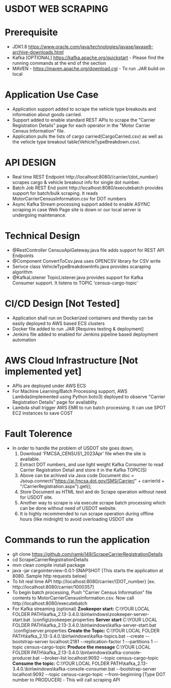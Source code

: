 # USDOT WEB SCRAPING 

# Prerequisite
* JDK1.8 https://www.oracle.com/java/technologies/javase/javase8-archive-downloads.html
* Kafka [OPTIONAL] https://kafka.apache.org/quickstart - Please find the running commands at the end of the section
* MAVEN - https://maven.apache.org/download.cgi - To run .JAR build on local

# Application Use Case
* Application support added to scrape the vehicle type breakouts and information about goods carried. 
* Support added to enable standard REST APIs to scrape the "Carrier Registration Details" page for each operator in the "Motor Carrier Census Information" file. 
* Application pulls the lists of cargo carried(CargoCarried.csv) as well as the vehicle type breakout table(VehicleTypeBreakdown.csv).

# API DESIGN
* Real time REST Endpoint http://localhost:8080//carrier/{dot_number} scrapes cargo & vehicle breakout info for single dot number.
* Batch Job REST End point http://localhost:8080/executebatch provides support for batch/bulk scraping. It reads MotorCarrierCensusInformation.csv for DOT numbers
* Async Kafka Stream processing support added to enable ASYNC scraping in case Web Page site is down or our local server is undergoing maintenance.

# Technical Design
* @RestController CensusApiGateway.java file adds support for REST API Endpoints
* @Component ConvertToCsv.java uses OPENCSV library for CSV write
* Serivce class VehicleTypeBreakdownInfo.java provides scaraping algorithm
* @KafkaListener TopicListener.java provides support for Kafka Consumer support. It listens to TOPIC 'census-cargo-topic'

# CI/CD Design [Not Tested]
* Application shall run on Dockerized containers and thereby can be easily deployed to AWS based ECS clusters
* Docker file added to run .JAR [Requires testing & deployment]
* Jenkins file added to enabled for Jenkins pipeline based deployment automation

# AWS Cloud Infrastructure [Not implemented yet]
* APIs are deployed under AWS ECS
* For Machine Learning/Batch Processing support, AWS Lambda(implemented using Python boto3) deployed to observe "Carrier Registration Details" page for availablity.
* Lambda shall trigger AWS EMR to run batch processing. It can use SPOT EC2 instances to save COST

# Fault Tolerence
* In order to handle the problem of USDOT site goes down, 
	1) Download 'FMCSA_CENSUS1_2023Apr' file when the site is available.
	2) Extract DOT numbers, and use light weight Kafka Consumer to read Carrier Registration Detail and store it in the Kafka TOPIC(S)
	3) Above can be achived via Java code Document doc = Jsoup.connect("https://ai.fmcsa.dot.gov/SMS/Carrier/" + carrierId + "/CarrierRegistration.aspx").get();
	4) Store Document as HTML text and do Scrape operation without need for USDOT site.
	5) Another way to scrape is via execute scrape batch processing which can be done without need  of USDOT website.
	6) It is highly recommended to run scrape operation during offline hours (like midnight) to avoid overloading USDOT site

# Commands to run the application
* git clone https://github.com/ramki149/ScrapeCarrierRegistrationDetails
* cd ScrapeCarrierRegistrationDetails
* mvn clean compile install package
* java -jar cargointerview-0.0.1-SNAPSHOT
	[This starts the application at 8080. Sample http requests below]
* To hit real time API http://localhost:8080/carrier/{DOT_number}  [ex. http://localhost:8080/carrier/1000357]
* To begin batch processing, Push "Carrier Census Information" file contents to MotorCarrierCensusInformation.csv. Now call http://localhost:8080/executebatch
* For Kafka streaming (optional)
	**Zookeeper start:**
	C:\YOUR LOCAL FOLDER PATH\kafka_2.13-3.4.0\.\bin\windows\zookeeper-server-start.bat .\config\zookeeper.properties
	**Server start**
	C:\YOUR LOCAL FOLDER PATH\kafka_2.13-3.4.0\.\bin\windows\kafka-server-start.bat .\config\server.properties
	**Create the Topic:**
	C:\YOUR LOCAL FOLDER PATH\kafka_2.13-3.4.0\.\bin\windows\kafka-topics.bat --create --bootstrap-server localhost:2181 --replication-factor 1 --partitions 1 --topic census-cargo-topic
	**Produce the message**
	C:\YOUR LOCAL FOLDER PATH\kafka_2.13-3.4.0\.\bin\windows\kafka-console-producer.bat --broker-list localhost:9092 --topic census-cargo-topic
	**Consume the topic:**
	C:\YOUR LOCAL FOLDER PATH\kafka_2.13-3.4.0\.\bin\windows\kafka-console-consumer.bat --bootstrap-server localhost:9092 --topic census-cargo-topic --from-beginning
	[Type DOT number to PRODUCER] - This will call scraping API
